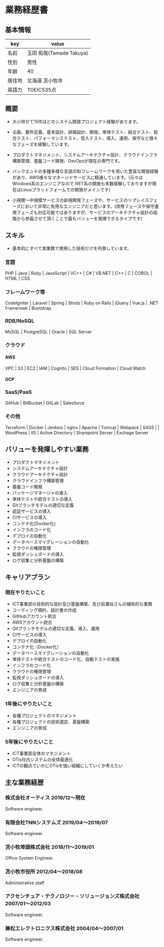 # 業務経歴書

## 基本情報

|key|value|
|----|----|
|名前|玉田 拓哉(Tamada Takuya)|
|性別|男性|
|年齢|40|
|居住地|北海道 苫小牧市|
|英語力|TOEIC535点|

## 概要

- 大小併せて15件ほどのシステム開発プロジェクト経験があります。

- 企画、要件定義、基本設計、詳細設計、開発、単体テスト、結合テスト、総合テスト、パフォーマンステスト、受入テスト、導入、運用、保守など様々なフェーズを経験しています。

- プロダクトマネジメント、システムアーキテクチャ設計、クラウドインフラ構築管理、基盤コード開発、DevOpsが現在の専門です。

- バックエンドの多種多様な言語/DB/フレームワークを用いた豊富な開発経験があり、AWS様々なマネージドサービスに精通しています。(元々はWindows系のエンジニアなので.NET系の開発も多数経験しておりますが現在はLinuxプラットフォームでの開発がメインです)

- 小規模〜中規模サービスの新規開発フェーズや、サービスのリプレイスフェーズにおいて非常に有用なエンジニアだと思います。(改修フェーズや保守運用フェーズも対応可能ではありますが、サービスのアーキテクチャ設計の段階から参画させて頂くことで最もバリューを発揮できるタイプです)

## スキル

- 基本的にすべて実業務で使用した技術だけを列挙しています。

### 言語

PHP | Java | Ruby | JavaScript | VC++ | C# | VB.NET | C++ | C | COBOL | HTML | CSS

### フレームワーク等

CodeIgniter | Laravel | Spring | Struts | Ruby on Rails | jQuery | Vue.js | .NET Framerowk | Bootstrap

### RDB/NoSQL

MySQL | PostgreSQL | Oracle | SQL Server

### クラウド

#### AWS

VPC | S3 | EC2 | IAM | Cognito | SES | Cloud Formation | Cloud Watch

#### GCP

### SaaS/PaaS

GitHub | BitBucket | GitLab | Salesforce

### その他

Terraform | Docker | Jenkins | nginx | Apache | Tomcat | Webpack | SASS | | WordPress | IIS | Active Directory | Sharepoint Server | Exchage Server

## バリューを発揮しやすい業務

- プロダクトマネジメント
- システムアーキテクチャ設計
- クラウドアーキテクチャ設計
- クラウドインフラ構築管理
- 基盤コード開発
- パッケージマネージャの導入
- 単体テストや統合テストの導入
- Gitブランチモデルの適切な定義
- 認証サービスの導入
- CIサービスの導入
- コンテナ化(Docker化)
- インフラのコード化
- デプロイの自動化
- データベースマイグレーションの自動化
- クラウドの権限管理
- 監視ダッシュボードの導入
- ログ収集と分析基盤の構築

## キャリアプラン

### 現在やりたいこと
- ICT事業部の技術的な設計及び基盤構築、及び岩瀬谷さんの補佐的な業務
- コーディング規約、設計書の作成
- GitHubアカウント統合
- AWSアカウント統合
- Gitブランチモデルの適切な定義、導入、運用
- CIサービスの導入
- デプロイの自動化
- コンテナ化（Docker化）
- データベースマイグレーションの自動化
- 単体テストや統合テストのコード化、自動テストの実施
- インフラのコード化
- クラウドの権限管理
- 監視ダッシュボードの導入
- ログ収集と分析基盤の構築
- エンジニアの育成

### 1年後にやりたいこと
- 各種プロジェクトのマネジメント
- 各種プロジェクトの技術選定、基盤構築
- エンジニアの育成

### 5年後にやりたいこと
- ICT事業部全体のマネジメント
- OTis社内システムの全体最適化
- ICTの観点でいかにOTisを強い組織にしていくか考えたい

## 主な業務経歴

### 株式会社オーティス 2019/12〜現在
Software engineer.

### 有限会社TNNシステムズ 2019/04〜2019/07
Software engineer.

### 苫小牧埠頭株式会社 2018/11〜2019/01
Office System Engineer.

### 苫小牧市役所 2012/04〜2018/08
Administrative staff

### アクセンチュア・テクノロジー・ソリュージョンズ株式会社 2007/01〜2012/03
Software engineer.

### 兼松エレクトロニクス株式会社 2004/04〜2007/01
Software engineer.


